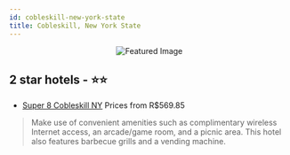 ```yaml
---
id: cobleskill-new-york-state
title: Cobleskill, New York State
---
```


<center><img src="https://i.travelapi.com/hotels/1000000/980000/972300/972230/95f76e21_z.jpg" alt="Featured Image" /></center>


##  2 star hotels - ⭐️⭐️

-    [Super 8 Cobleskill NY](https://us.hurb.com/hotels/cobleskill/super-8-cobleskill-ny-JNP-JP779406?cmp=18055) Prices from R$569.85
   > Make use of convenient amenities such as complimentary wireless Internet access, an arcade/game room, and a picnic area. This hotel also features barbecue grills and a vending machine.
